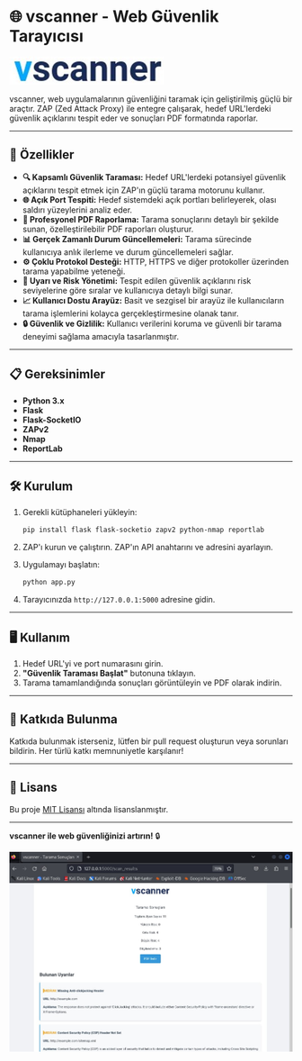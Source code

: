 # 🌐 **vscanner - Web Güvenlik Tarayıcısı**

![vscanner logo](images/vscanner_logo.jpg)

vscanner, web uygulamalarının güvenliğini taramak için geliştirilmiş güçlü bir araçtır. ZAP (Zed Attack Proxy) ile entegre çalışarak, hedef URL'lerdeki güvenlik açıklarını tespit eder ve sonuçları PDF formatında raporlar.

---

## 🚀 **Özellikler**

- **🔍 Kapsamlı Güvenlik Taraması:** Hedef URL'lerdeki potansiyel güvenlik açıklarını tespit etmek için ZAP'ın güçlü tarama motorunu kullanır.
- **🌐 Açık Port Tespiti:** Hedef sistemdeki açık portları belirleyerek, olası saldırı yüzeylerini analiz eder.
- **📄 Profesyonel PDF Raporlama:** Tarama sonuçlarını detaylı bir şekilde sunan, özelleştirilebilir PDF raporları oluşturur.
- **📊 Gerçek Zamanlı Durum Güncellemeleri:** Tarama sürecinde kullanıcıya anlık ilerleme ve durum güncellemeleri sağlar.
- **⚙️ Çoklu Protokol Desteği:** HTTP, HTTPS ve diğer protokoller üzerinden tarama yapabilme yeteneği.
- **🔔 Uyarı ve Risk Yönetimi:** Tespit edilen güvenlik açıklarını risk seviyelerine göre sıralar ve kullanıcıya detaylı bilgi sunar.
- **📈 Kullanıcı Dostu Arayüz:** Basit ve sezgisel bir arayüz ile kullanıcıların tarama işlemlerini kolayca gerçekleştirmesine olanak tanır.
- **🔒 Güvenlik ve Gizlilik:** Kullanıcı verilerini koruma ve güvenli bir tarama deneyimi sağlama amacıyla tasarlanmıştır.


---

## 📋 **Gereksinimler**

- **Python 3.x**
- **Flask**
- **Flask-SocketIO**
- **ZAPv2**
- **Nmap**
- **ReportLab**

---

## 🛠️ **Kurulum**

1. Gerekli kütüphaneleri yükleyin:
   ```bash
   pip install flask flask-socketio zapv2 python-nmap reportlab
   ```

2. ZAP'ı kurun ve çalıştırın. ZAP'ın API anahtarını ve adresini ayarlayın.

3. Uygulamayı başlatın:
   ```bash
   python app.py
   ```

4. Tarayıcınızda `http://127.0.0.1:5000` adresine gidin.

---

## 🖥️ **Kullanım**

1. Hedef URL'yi ve port numarasını girin.
2. **"Güvenlik Taraması Başlat"** butonuna tıklayın.
3. Tarama tamamlandığında sonuçları görüntüleyin ve PDF olarak indirin.

---

## 🤝 **Katkıda Bulunma**

Katkıda bulunmak isterseniz, lütfen bir pull request oluşturun veya sorunları bildirin. Her türlü katkı memnuniyetle karşılanır!

---

## 📄 **Lisans**

Bu proje [MIT Lisansı](LICENSE) altında lisanslanmıştır.

---

**vscanner ile web güvenliğinizi artırın!** 🔒

![Security Image](images/results_scanning.jpg)

